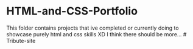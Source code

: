 # HTML-and-CSS-Portfolio
This folder contains projects that ive completed or currently doing to showcase purely html and css skills XD
I think there should be more...
#   T r i b u t e - s i t e  
 